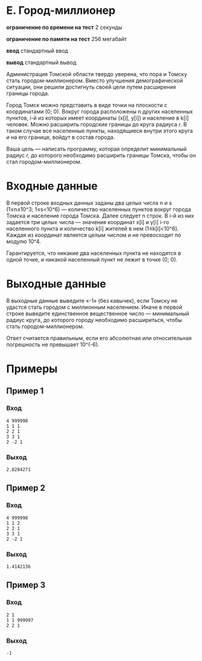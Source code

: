 # E. Город-миллионер
**ограничение по времени на тест** 2 секунды

**ограничение по памяти на тест** 256 мегабайт

**ввод** стандартный ввод

**вывод** стандартный вывод

Администрация Томской области твердо уверена, что пора и Томску стать городом-миллионером. Вместо улучшения демографической ситуации, они решили достигнуть своей цели путем расширения границы города.

Город Томск можно представить в виде точки на плоскости с координатами (0; 0). Вокруг города расположены n других населенных пунктов, i-й из которых имеет координаты (x[i], y[i]) и население в k[i] человек. Можно расширить городские границы до круга радиуса r. В таком случае все населенные пункты, находящиеся внутри этого круга и на его границе, войдут в состав города.

Ваша цель — написать программу, которая определит минимальный радиус r, до которого необходимо расширить границы Томска, чтобы он стал городом-миллионером.

# Входные данные
В первой строке входных данных заданы два целых числа n и s (1≤n≤10^3; 1≤s<10^6) — количество населенных пунктов вокруг города Томска и население города Томска. Далее следует n строк. В i-й из них задается три целых числа — значения координат x[i] и y[i] i-го населенного пункта и количество k[i] жителей в нем (1≤k[i]<10^6). Каждая из координат является целым числом и не превосходит по модулю 10^4.

Гарантируется, что никакие два населенных пункта не находятся в одной точке, и никакой населенный пункт не лежит в точке (0; 0).

# Выходные данные
В выходные данные выведите «-1» (без кавычек), если Томску не удастся стать городом с миллионным населением. Иначе в первой строке выведите единственное вещественное число — минимальный радиус круга, до которого городу необходимо расшириться, чтобы стать городом-миллионером.

Ответ считается правильным, если его абсолютная или относительная погрешность не превышает 10^(-6).

# Примеры
## Пример 1
### Вход
```
4 999998
1 1 1
2 2 1
3 3 1
2 -2 1
```
### Выход
```
2.8284271
```
## Пример 2
### Вход
```
4 999998
1 1 2
2 2 1
3 3 1
2 -2 1
```
### Выход
```
1.4142136
```
## Пример 3 
### Вход
```
2 1
1 1 999997
2 2 1
```
### Выход
```
-1
```
